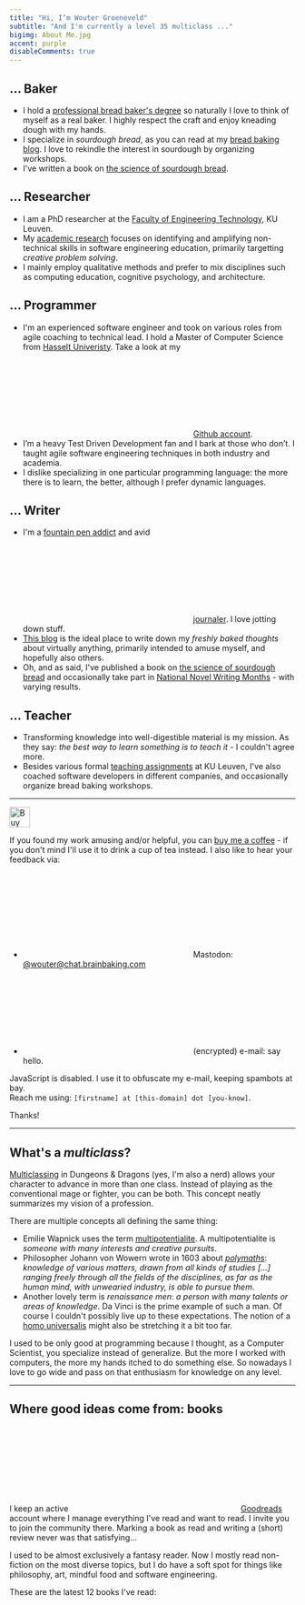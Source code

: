 ```yaml
---
title: "Hi, I’m Wouter Groeneveld"
subtitle: "And I'm currently a level 35 multiclass ..."
bigimg: About Me.jpg
accent: purple
disableComments: true
---
```


## ... Baker

* I hold a [professional bread baker's degree](/post/learning-to-become-a-baker/) so naturally I love to think of myself as a real baker. I highly respect the craft and enjoy kneading dough with my hands.
* I specialize in _sourdough bread_, as you can read at my [bread baking blog](https://redzuurdesem.be). I love to rekindle the interest in sourdough by organizing workshops. 
* I've written a book on [the science of sourdough bread](https://redzuurdesem.be/het-boek).

## ... Researcher

* I am a PhD researcher at the [Faculty of Engineering Technology](https://iiw.kuleuven.be/english), KU Leuven. 
* My [academic research](/projects#research) focuses on identifying and amplifying non-technical skills in software engineering education, primarily targetting _creative problem solving_.
* I mainly employ qualitative methods and prefer to mix disciplines such as computing education, cognitive psychology, and architecture.

## ... Programmer

- I'm an experienced software engineer and took on various roles from agile coaching to technical lead. I hold a Master of Computer Science from [Hasselt Univeristy](https://www.uhasselt.be/edm). Take a look at my [<svg class='icon'><use xlink:href='#github'></use></svg>Github account](https://github.com/wgroeneveld).
- I’m a heavy Test Driven Development fan and I bark at those who don’t. I taught agile software engineering techniques in both industry and academia.
- I dislike specializing in one particular programming language: the more there is to learn, the better, although I prefer dynamic languages. 


## ... Writer

* I'm a [fountain pen addict](/post/fountain-pens-first-look/) and avid [<svg class='icon icon-text'><use xlink:href='#book'></use></svg>journaler](/post/journaling-in-practice/). I love jotting down stuff.
* [This blog](/post) is the ideal place to write down my _freshly baked thoughts_ about virtually anything, primarily intended to amuse myself, and hopefully also others.
* Oh, and as said, I've published a book on [the science of sourdough bread](https://redzuurdesem.be/het-boek) and occasionally take part in [National Novel Writing Months](https://nanowrimo.org) - with varying results.

## ... Teacher

* Transforming knowledge into well-digestible material is my mission. As they say: _the best way to learn something is to teach it_ - I couldn't agree more.
* Besides various formal [teaching assignments](/projects#teaching) at KU Leuven, I've also coached software developers in different companies, and occasionally organize bread baking workshops.

---

<a href='https://ko-fi.com/woutergroeneveld' class='inmargin'>
    <img height='36' style='border:0px !important;height:36px;' src='/img/kofi.png' border='0' alt='Buy Me a Coffee' />
</a>

If you found my work amusing and/or helpful, you can [buy me a coffee](https://ko-fi.com/woutergroeneveld) - if you don't mind I'll use it to drink a cup of tea instead. I also like to hear your feedback via:

- <svg class='icon icon-text'><use xlink:href='#discuss'></use></svg>Mastodon: [@wouter@chat.brainbaking.com](https://chat.brainbaking.com/@wouter)
- <svg class='icon icon-text'><use xlink:href='#mail'></use></svg>(encrypted) e-mail: <a class="meel">say hello</a>. 

<noscript>
    JavaScript is disabled. I use it to obfuscate my e-mail, keeping spambots at bay. <br/>
    Reach me using: <code>[firstname] at [this-domain] dot [you-know]</code>.
</noscript>

Thanks!

---

## What's a _multiclass_?

[Multiclassing](https://en.wikipedia.org/wiki/Character_class_(Dungeons_%26_Dragons)#Multiclassing) in Dungeons & Dragons (yes, I'm also a nerd) allows your character to advance in more than one class. Instead of playing as the conventional mage or fighter, you can be both. This concept neatly summarizes my vision of a profession.

There are multiple concepts all defining the same thing:

- Emilie Wapnick uses the term [multipotentialite](https://puttylike.com/terminology/). A multipotentialite is _someone with many interests and creative pursuits_.
- Philosopher Johann von Wowern wrote in 1603 about [_polymaths_](https://en.wikipedia.org/wiki/Polymath): _knowledge of various matters, drawn from all kinds of studies [...] ranging freely through all the fields of the disciplines, as far as the human mind, with unwearied industry, is able to pursue them_.
- Another lovely term is _renaissance men_: _a person with many talents or areas of knowledge_. Da Vinci is the prime example of such a man. Of course I couldn't possibly live up to these expectations. The notion of a [homo universalis](https://it.wikipedia.org/wiki/Uomo_universale) might also be stretching it a bit too far. 


I used to be only good at programming because I thought, as a Computer Scientist, you specialize instead of generalize. But the more I worked with computers, the more my hands itched to do something else. So nowadays I love to go wide and pass on that enthusiasm for knowledge on any level.

---

## Where good ideas come from: books

I keep an active <a href="https://www.goodreads.com/user/show/5451893-wouter" target="_blank"><svg class='icon'><use xlink:href='#goodreads'></use></svg>Goodreads</a> account where I manage everything I've read and want to read. I invite you to join the community there. Marking a book as read and writing a (short) review never was that satisfying... 

I used to be almost exclusively a fantasy reader. Now I mostly read non-fiction on the most diverse topics, but I do have a soft spot for things like philosophy, art, mindful food and software engineering. 

These are the latest 12 books I've read:

</main>
<div id="gr_grid_widget_1496758344" class="goodreadswidget">
</div>

<script src="/js/goodreads.js" type="text/javascript" charset="utf-8"></script>

<main>
<p style="clear: both;">&nbsp;</p>
